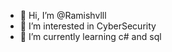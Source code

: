 - 👋 Hi, I’m @Ramishvlll
- 👀 I’m interested in CyberSecurity
- 🌱 I’m currently learning c# and sql


